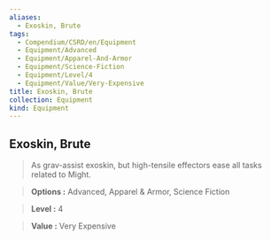 ```yaml
---
aliases:
  - Exoskin, Brute
tags:
  - Compendium/CSRD/en/Equipment
  - Equipment/Advanced
  - Equipment/Apparel-And-Armor
  - Equipment/Science-Fiction
  - Equipment/Level/4
  - Equipment/Value/Very-Expensive
title: Exoskin, Brute
collection: Equipment
kind: Equipment
---
```

## Exoskin, Brute    
    
>As grav-assist exoskin, but high-tensile effectors ease all tasks related to Might.    
> **Options :** Advanced, Apparel & Armor, Science Fiction    
> **Level :** 4    
> **Value :** Very Expensive